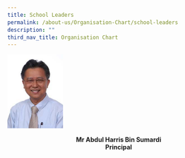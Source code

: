 ```yaml
---
title: School Leaders
permalink: /about-us/Organisation-Chart/school-leaders
description: ""
third_nav_title: Organisation Chart
---
```


<img src="/images/mr%20abdul%20harris%20bin%20sumardi.jpeg" 
     style="width:25%">
<center> <b>Mr Abdul Harris Bin Sumardi  <br>
	Principal </b> <center>